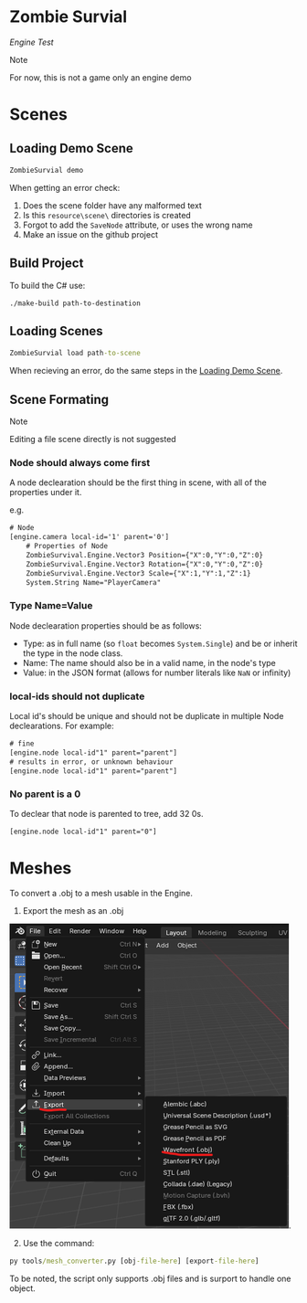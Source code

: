 # Zombie Survial

_Engine Test_

> [!NOTE]
> For now, this is not a game only an engine demo

# Scenes

## Loading Demo Scene

```cmd
ZombieSurvial demo
```

When getting an error check:

1. Does the scene folder have any malformed text
2. Is this `resource\scene\` directories is created
3. Forgot to add the `SaveNode` attribute, or uses the wrong name
4. Make an issue on the github project

## Build Project

To build the C# use:

```CMD
./make-build path-to-destination
```

## Loading Scenes

```cmd
ZombieSurvial load path-to-scene
```

When recieving an error, do the same steps in the [Loading Demo Scene](#loading-demo-scene).

## Scene Formating

> [!NOTE]
> Editing a file scene directly is not suggested

### Node should always come first

A node declearation should be the first thing in scene, with all of the properties under it.

e.g.

```scene
# Node
[engine.camera local-id='1' parent='0']
	# Properties of Node
	ZombieSurvival.Engine.Vector3 Position={"X":0,"Y":0,"Z":0}
	ZombieSurvival.Engine.Vector3 Rotation={"X":0,"Y":0,"Z":0}
	ZombieSurvival.Engine.Vector3 Scale={"X":1,"Y":1,"Z":1}
	System.String Name="PlayerCamera"
```

### Type Name=Value

Node declearation properties should be as follows:

- Type: as in full name (so `float` becomes `System.Single`) and be or inherit the type in the node class.
- Name: The name should also be in a valid name, in the node's type
- Value: in the JSON format (allows for number literals like `NaN` or infinity)

### local-ids should not duplicate

Local id's should be unique and should not be duplicate in multiple Node declearations. For example:

```scene
# fine
[engine.node local-id"1" parent="parent"]
# results in error, or unknown behaviour
[engine.node local-id"1" parent="parent"]
```

### No parent is a 0

To declear that node is parented to tree, add 32 0s.

```scene
[engine.node local-id"1" parent="0"]
```

# Meshes

To convert a .obj to a mesh usable in the Engine.

1. Export the mesh as an .obj

![In blender, File/Export/Wavefront (.obj)](/docs/export-mesh-example.png).

2. Use the command:

```bat
py tools/mesh_converter.py [obj-file-here] [export-file-here]
```

To be noted, the script only supports .obj files and is surport to handle one object.
